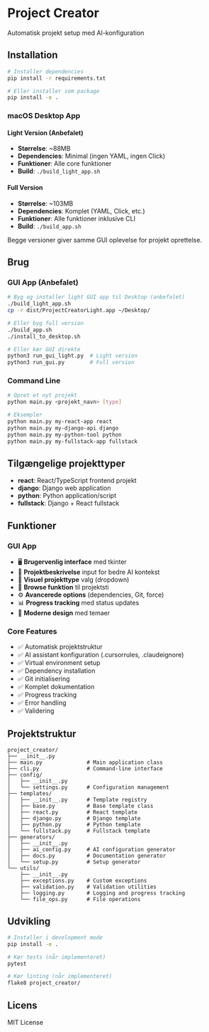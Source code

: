 # Project Creator

Automatisk projekt setup med AI-konfiguration

## Installation

```bash
# Installer dependencies
pip install -r requirements.txt

# Eller installer som package
pip install -e .
```

### macOS Desktop App

#### Light Version (Anbefalet)
- **Størrelse**: ~88MB
- **Dependencies**: Minimal (ingen YAML, ingen Click)
- **Funktioner**: Alle core funktioner
- **Build**: `./build_light_app.sh`

#### Full Version
- **Størrelse**: ~103MB  
- **Dependencies**: Komplet (YAML, Click, etc.)
- **Funktioner**: Alle funktioner inklusive CLI
- **Build**: `./build_app.sh`

Begge versioner giver samme GUI oplevelse for projekt oprettelse.

## Brug

### GUI App (Anbefalet)
```bash
# Byg og installer light GUI app til Desktop (anbefalet)
./build_light_app.sh
cp -r dist/ProjectCreatorLight.app ~/Desktop/

# Eller byg full version
./build_app.sh
./install_to_desktop.sh

# Eller kør GUI direkte
python3 run_gui_light.py  # Light version
python3 run_gui.py        # Full version
```

### Command Line
```bash
# Opret et nyt projekt
python main.py <projekt_navn> [type]

# Eksempler
python main.py my-react-app react
python main.py my-django-api django
python main.py my-python-tool python
python main.py my-fullstack-app fullstack
```

## Tilgængelige projekttyper

- **react**: React/TypeScript frontend projekt
- **django**: Django web application
- **python**: Python application/script
- **fullstack**: Django + React fullstack

## Funktioner

### GUI App
- 🖥️ **Brugervenlig interface** med tkinter
- 📝 **Projektbeskrivelse** input for bedre AI kontekst
- 🎯 **Visuel projekttype** valg (dropdown)
- 📁 **Browse funktion** til projektsti
- ⚙️ **Avancerede options** (dependencies, Git, force)
- 📊 **Progress tracking** med status updates
- 🎨 **Moderne design** med temaer

### Core Features
- ✅ Automatisk projektstruktur
- ✅ AI assistant konfiguration (.cursorrules, .claudeignore)
- ✅ Virtual environment setup
- ✅ Dependency installation
- ✅ Git initialisering
- ✅ Komplet dokumentation
- ✅ Progress tracking
- ✅ Error handling
- ✅ Validering

## Projektstruktur

```
project_creator/
├── __init__.py
├── main.py              # Main application class
├── cli.py               # Command-line interface
├── config/
│   ├── __init__.py
│   └── settings.py      # Configuration management
├── templates/
│   ├── __init__.py      # Template registry
│   ├── base.py          # Base template class
│   ├── react.py         # React template
│   ├── django.py        # Django template
│   ├── python.py        # Python template
│   └── fullstack.py     # Fullstack template
├── generators/
│   ├── __init__.py
│   ├── ai_config.py     # AI configuration generator
│   ├── docs.py          # Documentation generator
│   └── setup.py         # Setup generator
└── utils/
    ├── __init__.py
    ├── exceptions.py    # Custom exceptions
    ├── validation.py    # Validation utilities
    ├── logging.py       # Logging and progress tracking
    └── file_ops.py      # File operations
```

## Udvikling

```bash
# Installer i development mode
pip install -e .

# Kør tests (når implementeret)
pytest

# Kør linting (når implementeret)
flake8 project_creator/
```

## Licens

MIT License

